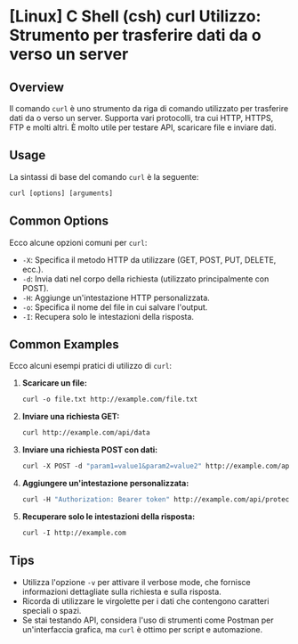 # [Linux] C Shell (csh) curl Utilizzo: Strumento per trasferire dati da o verso un server

## Overview
Il comando `curl` è uno strumento da riga di comando utilizzato per trasferire dati da o verso un server. Supporta vari protocolli, tra cui HTTP, HTTPS, FTP e molti altri. È molto utile per testare API, scaricare file e inviare dati.

## Usage
La sintassi di base del comando `curl` è la seguente:

```csh
curl [options] [arguments]
```

## Common Options
Ecco alcune opzioni comuni per `curl`:

- `-X`: Specifica il metodo HTTP da utilizzare (GET, POST, PUT, DELETE, ecc.).
- `-d`: Invia dati nel corpo della richiesta (utilizzato principalmente con POST).
- `-H`: Aggiunge un'intestazione HTTP personalizzata.
- `-o`: Specifica il nome del file in cui salvare l'output.
- `-I`: Recupera solo le intestazioni della risposta.

## Common Examples
Ecco alcuni esempi pratici di utilizzo di `curl`:

1. **Scaricare un file:**
   ```csh
   curl -o file.txt http://example.com/file.txt
   ```

2. **Inviare una richiesta GET:**
   ```csh
   curl http://example.com/api/data
   ```

3. **Inviare una richiesta POST con dati:**
   ```csh
   curl -X POST -d "param1=value1&param2=value2" http://example.com/api/submit
   ```

4. **Aggiungere un'intestazione personalizzata:**
   ```csh
   curl -H "Authorization: Bearer token" http://example.com/api/protected
   ```

5. **Recuperare solo le intestazioni della risposta:**
   ```csh
   curl -I http://example.com
   ```

## Tips
- Utilizza l'opzione `-v` per attivare il verbose mode, che fornisce informazioni dettagliate sulla richiesta e sulla risposta.
- Ricorda di utilizzare le virgolette per i dati che contengono caratteri speciali o spazi.
- Se stai testando API, considera l'uso di strumenti come Postman per un'interfaccia grafica, ma `curl` è ottimo per script e automazione.